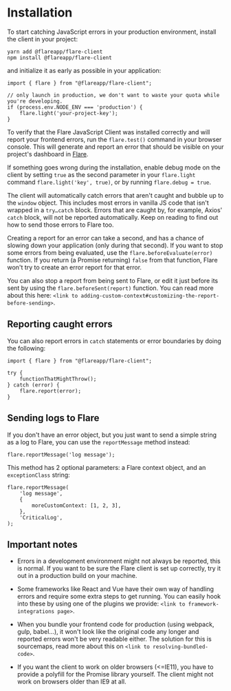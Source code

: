 # Installation

To start catching JavaScript errors in your production environment, install the client in your project:

```
yarn add @flareapp/flare-client
npm install @flareapp/flare-client
```

and initialize it as early as possible in your application:

```JS
import { flare } from "@flareapp/flare-client";

// only launch in production, we don't want to waste your quota while you're developing.
if (process.env.NODE_ENV === 'production') {
    flare.light('your-project-key');
}
```

To verify that the Flare JavaScript Client was installed correctly and will report your frontend errors, run the `flare.test()` command in your browser console. This will generate and report an error that should be visible on your project's dashboard in [Flare](https://flareapp.io/projects).

If something goes wrong during the installation, enable debug mode on the client by setting `true` as the second parameter in your `flare.light` command `flare.light('key', true)`, or by running `flare.debug = true`.

The client will automatically catch errors that aren't caught and bubble up to the `window` object. This includes most errors in vanilla JS code that isn't wrapped in a `try…catch` block. Errors that are caught by, for example, Axios' `catch` block, will not be reported automatically. Keep on reading to find out how to send those errors to Flare too.

Creating a report for an error can take a second, and has a chance of slowing down your application (only during that second). If you want to stop some errors from being evaluated, use the `flare.beforeEvaluate(error)` function. If you return (a Promise returning) `false` from that function, Flare won't try to create an error report for that error.

You can also stop a report from being sent to Flare, or edit it just before its sent by using the `flare.beforeSent(report)` function. You can read more about this here: `<link to adding-custom-context#customizing-the-report-before-sending>`.

## Reporting caught errors

You can also report errors in `catch` statements or error boundaries by doing the following:

```JS
import { flare } from "@flareapp/flare-client";

try {
    functionThatMightThrow();
} catch (error) {
    flare.report(error);
}
```

## Sending logs to Flare

If you don't have an error object, but you just want to send a simple string as a log to Flare, you can use the `reportMessage` method instead:

```JS
flare.reportMessage('log message');
```

This method has 2 optional parameters: a Flare context object, and an `exceptionClass` string:

```JS
flare.reportMessage(
    'log message',
    {
        moreCustomContext: [1, 2, 3],
    },
    'CriticalLog',
);
```

## Important notes

-   Errors in a development environment might not always be reported, this is normal. If you want to be sure the Flare client is set up correctly, try it out in a production build on your machine.

-   Some frameworks like React and Vue have their own way of handling errors and require some extra steps to get running. You can easily hook into these by using one of the plugins we provide: `<link to framework-integrations page>`.

-   When you bundle your frontend code for production (using webpack, gulp, babel…), it won't look like the original code any longer and reported errors won't be very readable either. The solution for this is sourcemaps, read more about this on `<link to resolving-bundled-code>`.

-   If you want the client to work on older browsers (<=IE11), you have to provide a polyfill for the Promise library yourself. The client might not work on browsers older than IE9 at all.

